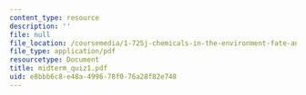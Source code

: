 ```yaml
---
content_type: resource
description: ''
file: null
file_location: /coursemedia/1-725j-chemicals-in-the-environment-fate-and-transport-fall-2004/e8bbb6c8e48a499678f076a28f82e748_midterm_quiz1.pdf
file_type: application/pdf
resourcetype: Document
title: midterm_quiz1.pdf
uid: e8bbb6c8-e48a-4996-78f0-76a28f82e748
---
```


